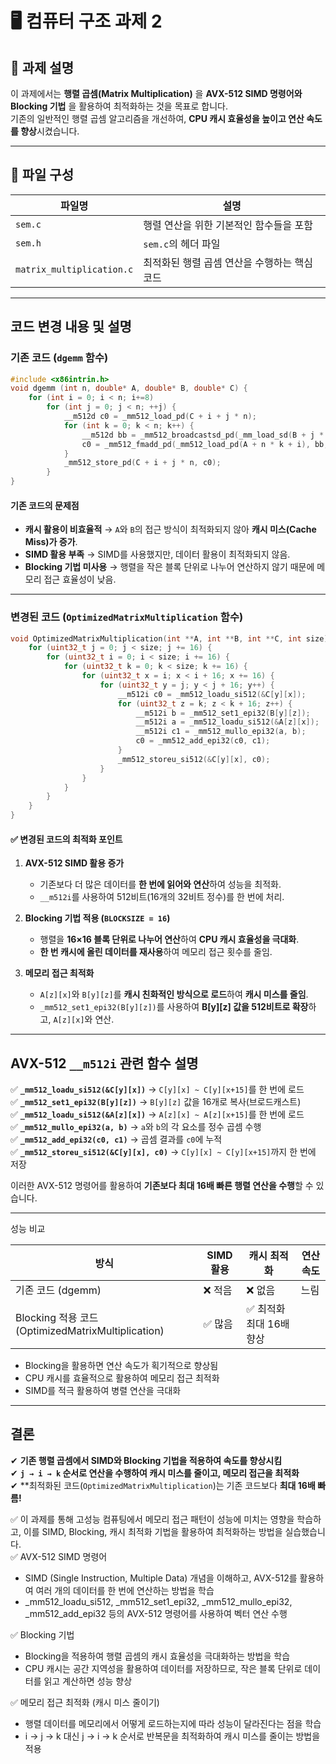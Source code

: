 # 🖥 컴퓨터 구조 과제 2

## 📌  과제 설명
이 과제에서는 **행렬 곱셈(Matrix Multiplication)** 을  **AVX-512 SIMD 명령어와 Blocking 기법** 을 활용하여 최적화하는 것을 목표로 합니다.  
기존의 일반적인 행렬 곱셈 알고리즘을 개선하여, **CPU 캐시 효율성을 높이고 연산 속도를 향상**시켰습니다.

---

## 📂 파일 구성

| 파일명       | 설명 |
|-------------|-----------------------------------------------------|
| `sem.c`    |  행렬 연산을 위한 기본적인 함수들을 포함|
| `sem.h` | `sem.c`의 헤더 파일 |
| `matrix_multiplication.c`  | 최적화된 행렬 곱셈 연산을 수행하는 핵심 코드 |

-------


## 코드 변경 내용 및 설명

### 기존 코드 (`dgemm` 함수)
```cpp
#include <x86intrin.h>
void dgemm (int n, double* A, double* B, double* C) {
    for (int i = 0; i < n; i+=8)
        for (int j = 0; j < n; ++j) {
            __m512d c0 = _mm512_load_pd(C + i + j * n);
            for (int k = 0; k < n; k++) {
                __m512d bb = _mm512_broadcastsd_pd(_mm_load_sd(B + j * n + k));
                c0 = _mm512_fmadd_pd(_mm512_load_pd(A + n * k + i), bb, c0);
            }
            _mm512_store_pd(C + i + j * n, c0);
        }
}
```
#### 기존 코드의 문제점
- **캐시 활용이 비효율적** → `A`와 `B`의 접근 방식이 최적화되지 않아 **캐시 미스(Cache Miss)가 증가**.
- **SIMD 활용 부족** → SIMD를 사용했지만, 데이터 활용이 최적화되지 않음.
- **Blocking 기법 미사용** → 행렬을 작은 블록 단위로 나누어 연산하지 않기 때문에 메모리 접근 효율성이 낮음.

---

### 변경된 코드 (`OptimizedMatrixMultiplication` 함수)
```cpp
void OptimizedMatrixMultiplication(int **A, int **B, int **C, int size) {
    for (uint32_t j = 0; j < size; j += 16) {
        for (uint32_t i = 0; i < size; i += 16) {
            for (uint32_t k = 0; k < size; k += 16) {
                for (uint32_t x = i; x < i + 16; x += 16) {
                    for (uint32_t y = j; y < j + 16; y++) {
                        __m512i c0 = _mm512_loadu_si512(&C[y][x]);
                        for (uint32_t z = k; z < k + 16; z++) {
                            __m512i b = _mm512_set1_epi32(B[y][z]);
                            __m512i a = _mm512_loadu_si512(&A[z][x]);
                            __m512i c1 = _mm512_mullo_epi32(a, b);
                            c0 = _mm512_add_epi32(c0, c1);
                        }
                        _mm512_storeu_si512(&C[y][x], c0);
                    }
                }
            }
        }
    }
}
```

#### ✅ 변경된 코드의 최적화 포인트
1. **AVX-512 SIMD 활용 증가**
   - 기존보다 더 많은 데이터를 **한 번에 읽어와 연산**하여 성능을 최적화.
   - `__m512i`를 사용하여 512비트(16개의 32비트 정수)를 한 번에 처리.

2. **Blocking 기법 적용 (`BLOCKSIZE = 16`)**
   - 행렬을 **16×16 블록 단위로 나누어 연산**하여 **CPU 캐시 효율성을 극대화**.
   - **한 번 캐시에 올린 데이터를 재사용**하여 메모리 접근 횟수를 줄임.

3. **메모리 접근 최적화**
   - `A[z][x]`와 `B[y][z]`를 **캐시 친화적인 방식으로 로드**하여 **캐시 미스를 줄임**.
   - `_mm512_set1_epi32(B[y][z])`를 사용하여 **B[y][z] 값을 512비트로 확장**하고, `A[z][x]`와 연산.

---

## AVX-512 `__m512i` 관련 함수 설명

✅ **`_mm512_loadu_si512(&C[y][x])`** → `C[y][x] ~ C[y][x+15]`를 한 번에 로드  
✅ **`_mm512_set1_epi32(B[y][z])`** → `B[y][z]` 값을 16개로 복사(브로드캐스트)  
✅ **`_mm512_loadu_si512(&A[z][x])`** → `A[z][x] ~ A[z][x+15]`를 한 번에 로드  
✅ **`_mm512_mullo_epi32(a, b)`** → `a`와 `b`의 각 요소를 정수 곱셈 수행  
✅ **`_mm512_add_epi32(c0, c1)`** → 곱셈 결과를 `c0`에 누적  
✅ **`_mm512_storeu_si512(&C[y][x], c0)`** → `C[y][x] ~ C[y][x+15]`까지 한 번에 저장  

이러한 AVX-512 명령어를 활용하여 **기존보다 최대 16배 빠른 행렬 연산을 수행**할 수 있습니다. 

---
성능 비교


|방식|	SIMD 활용|	캐시 최적화	|연산 속도|
|-------------|-------|-------|-----|
|기존 코드 (dgemm) |	❌ 적음|❌ 없음|	느림|
|Blocking 적용 코드 (OptimizedMatrixMultiplication)|	✅ 많음|	✅ 최적화 최대 16배 향상|

- Blocking을 활용하면 연산 속도가 획기적으로 향상됨
- CPU 캐시를 효율적으로 활용하여 메모리 접근 최적화
- SIMD를 적극 활용하여 병렬 연산을 극대화 
---
##  결론
✔ **기존 행렬 곱셈에서 SIMD와 Blocking 기법을 적용하여 속도를 향상시킴**  
✔ **`j → i → k` 순서로 연산을 수행하여 캐시 미스를 줄이고, 메모리 접근을 최적화**  
✔ **최적화된 코드(`OptimizedMatrixMultiplication`)는 기존 코드보다 **최대 16배 빠름!**        

✅ 이 과제를 통해 고성능 컴퓨팅에서 메모리 접근 패턴이 성능에 미치는 영향을 학습하고, 이를 SIMD, Blocking, 캐시 최적화 기법을 활용하여 최적화하는 방법을 실습했습니다.  
✅  AVX-512 SIMD 명령어  
- SIMD (Single Instruction, Multiple Data) 개념을 이해하고, AVX-512를 활용하여 여러 개의 데이터를 한 번에 연산하는 방법을 학습  
- _mm512_loadu_si512, _mm512_set1_epi32, _mm512_mullo_epi32, _mm512_add_epi32 등의 AVX-512 명령어를 사용하여 벡터 연산 수행
  
✅ Blocking 기법  

- Blocking을 적용하여 행렬 곱셈의 캐시 효율성을 극대화하는 방법을 학습  
- CPU 캐시는 공간 지역성을 활용하여 데이터를 저장하므로, 작은 블록 단위로 데이터를 읽고 계산하면 성능 향상
  
✅ 메모리 접근 최적화 (캐시 미스 줄이기)  
- 행렬 데이터를 메모리에서 어떻게 로드하는지에 따라 성능이 달라진다는 점을 학습  
- i → j → k 대신 j → i → k 순서로 반복문을 최적화하여 캐시 미스를 줄이는 방법을 적용  





